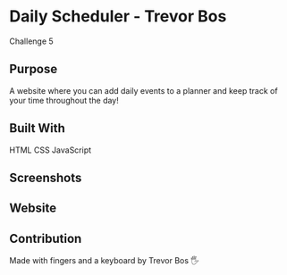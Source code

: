 # Daily Scheduler - Trevor Bos
Challenge 5

## Purpose
A website where you can add daily events to a planner and keep track of your time throughout the day!

## Built With
HTML
CSS
JavaScript

## Screenshots

## Website

## Contribution
Made with fingers and a keyboard by Trevor Bos 🖐️

